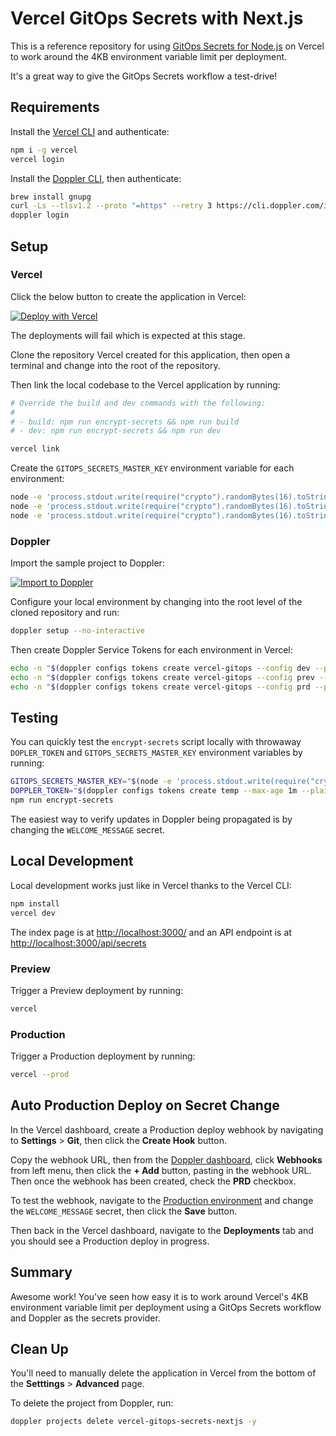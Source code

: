 # Vercel GitOps Secrets with Next.js

This is a reference repository for using [GitOps Secrets for Node.js](https://github.com/DopplerUniversity/gitops-secrets-nodejs) on Vercel to work around the 4KB environment variable limit per deployment.

It's a great way to give the GitOps Secrets workflow a test-drive!

## Requirements

Install the [Vercel CLI](https://vercel.com/cli) and authenticate:

```sh
npm i -g vercel
vercel login
```

Install the [Doppler CLI](https://docs.doppler.com/docs/install-cli), then authenticate:

```sh
brew install gnupg
curl -Ls --tlsv1.2 --proto "=https" --retry 3 https://cli.doppler.com/install.sh | sudo sh
doppler login
```

## Setup

### Vercel

Click the below button to create the application in Vercel:

[![Deploy with Vercel](https://vercel.com/button)](https://vercel.com/new/clone?repository-url=https%3A%2F%2Fgithub.com%2FDopplerUniversity%2Fvercel-gitops-secrets-nextjs&project-name=gitops-secrets-nextjs&repo-name=vercel-gitops-secrets-nextjs)

The deployments will fail which is expected at this stage.

Clone the repository Vercel created for this application, then open a terminal and change into the root of the repository.

Then link the local codebase to the Vercel application by running:

```sh
# Override the build and dev commands with the following:
#
# - build: npm run encrypt-secrets && npm run build
# - dev: npm run encrypt-secrets && npm run dev

vercel link
```

Create the `GITOPS_SECRETS_MASTER_KEY` environment variable for each environment:

```sh
node -e 'process.stdout.write(require("crypto").randomBytes(16).toString("hex"))' | vercel env add GITOPS_SECRETS_MASTER_KEY development
node -e 'process.stdout.write(require("crypto").randomBytes(16).toString("hex"))' | vercel env add GITOPS_SECRETS_MASTER_KEY preview
node -e 'process.stdout.write(require("crypto").randomBytes(16).toString("hex"))' | vercel env add GITOPS_SECRETS_MASTER_KEY production
```

### Doppler

Import the sample project to Doppler:

[![Import to Doppler](https://raw.githubusercontent.com/DopplerUniversity/app-config-templates/main/doppler-button.svg)](https://dashboard.doppler.com/workplace/template/import?template=https://github.com/DopplerUniversity/vercel-gitops-secrets-nextjs/blob/main/doppler-template.yaml)

Configure your local environment by changing into the root level of the cloned repository and run:

```sh
doppler setup --no-interactive
```

Then create Doppler Service Tokens for each environment in Vercel:

```sh
echo -n "$(doppler configs tokens create vercel-gitops --config dev --plain)"  | vercel env add DOPPLER_TOKEN development
echo -n "$(doppler configs tokens create vercel-gitops --config prev --plain)" | vercel env add DOPPLER_TOKEN preview
echo -n "$(doppler configs tokens create vercel-gitops --config prd --plain)"  | vercel env add DOPPLER_TOKEN production
```

## Testing

You can quickly test the `encrypt-secrets` script locally with throwaway `DOPLER_TOKEN` and `GITOPS_SECRETS_MASTER_KEY` environment variables by running:

```sh
GITOPS_SECRETS_MASTER_KEY="$(node -e 'process.stdout.write(require("crypto").randomBytes(16).toString("hex"))')" \
DOPPLER_TOKEN="$(doppler configs tokens create temp --max-age 1m --plain)" \
npm run encrypt-secrets
```

The easiest way to verify updates in Doppler being propagated is by changing the `WELCOME_MESSAGE` secret.

## Local Development

Local development works just like in Vercel thanks to the Vercel CLI:

```sh
npm install
vercel dev
```

The index page is at [http://localhost:3000/](http://localhost:3000/) and an API endpoint is at [http://localhost:3000/api/secrets](http://localhost:3000/api/secrets)

### Preview

Trigger a Preview deployment by running:

```sh
vercel
```

### Production

Trigger a Production deployment by running:

```sh
vercel --prod
```

## Auto Production Deploy on Secret Change

In the Vercel dashboard, create a Production deploy webhook by navigating to **Settings** > **Git**, then click the **Create Hook** button.

Copy the webhook URL, then from the [Doppler dashboard](https://dashboard.doppler.com/workplace/projects/vercel-gitops-secrets-nextjs), click **Webhooks** from left menu, then click the **+ Add** button, pasting in the webhook URL. Then once the webhook has been created, check the **PRD** checkbox.

To test the webhook, navigate to the [Production environment](https://dashboard.doppler.com/workplace/projects/vercel-gitops-secrets-nextjs/configs/prd) and change the `WELCOME_MESSAGE` secret, then click the **Save** button.

Then back in the Vercel dashboard, navigate to the **Deployments** tab and you should see a Production deploy in progress.

## Summary

Awesome work! You've seen how easy it is to work around Vercel's 4KB environment variable limit per deployment using a GitOps Secrets workflow and Doppler as the secrets provider.

## Clean Up

You'll need to manually delete the application in Vercel from the bottom of the **Setttings** > **Advanced** page.

To delete the project from Doppler, run:

```sh
doppler projects delete vercel-gitops-secrets-nextjs -y
```
